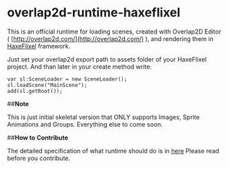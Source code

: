 # overlap2d-runtime-haxeflixel

This is an official runtime for loading scenes, created with Overlap2D Editor ( [http://overlap2d.com/](http://overlap2d.com/) ),
and rendering them in [HaxeFlixel](http://haxeflixel.com/) framework.

Just set your overlap2d export path to assets folder of your HaxeFlixel project. And than later in your create method write:

```as3
var sl:SceneLoader = new SceneLoader();
sl.loadScene("MainScene");
add(sl.getRoot());
```


##**Note**

This is just initial skeletal version that ONLY supports Images, Sprite Animations and Groups. Everything else to come soon.


##**How to Contribute**

The detailed specification of what runtime should do is in [here](http://overlap2d.com/data-api-creating-custom-runtime/)
Please read before you contribute.
